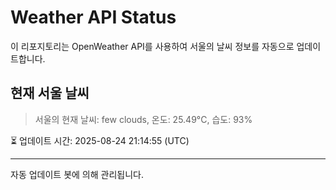 
# Weather API Status

이 리포지토리는 OpenWeather API를 사용하여 서울의 날씨 정보를 자동으로 업데이트합니다.

## 현재 서울 날씨
> 서울의 현재 날씨: few clouds, 온도: 25.49°C, 습도: 93%

⏳ 업데이트 시간: 2025-08-24 21:14:55 (UTC)

---
자동 업데이트 봇에 의해 관리됩니다.
